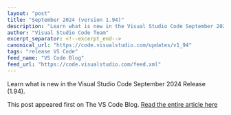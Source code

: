 ```yaml
---
layout: "post"
title: "September 2024 (version 1.94)"
description: "Learn what is new in the Visual Studio Code September 2024 Release (1.94)."
author: "Visual Studio Code Team"
excerpt_separator: <!--excerpt_end-->
canonical_url: "https://code.visualstudio.com/updates/v1_94"
tags: "release VS Code"
feed_name: "VS Code Blog"
feed_url: "https://code.visualstudio.com/feed.xml"
---
```


Learn what is new in the Visual Studio Code September 2024 Release (1.94).<!--excerpt_end-->

This post appeared first on The VS Code Blog. [Read the entire article here](https://code.visualstudio.com/updates/v1_94)
